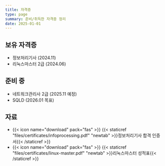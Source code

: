 ```yaml
---
title: 자격증
type: page
summary: 준비/취득한 자격증 정리
date: 2025-01-01
---
```


## 보유 자격증
- 정보처리기사 (2024.11)
- 리눅스마스터 2급 (2024.06)

## 준비 중
- 네트워크관리사 2급 (2025.11 예정)
- SQLD (2026.01 목표)

## 자료
- {{< icon name="download" pack="fas" >}} {{< staticref "files/certificates/infoprocessing.pdf" "newtab" >}}정보처리기사 합격 인증서{{< /staticref >}}
- {{< icon name="download" pack="fas" >}} {{< staticref "files/certificates/linux-master.pdf" "newtab" >}}리눅스마스터 성적표{{< /staticref >}}